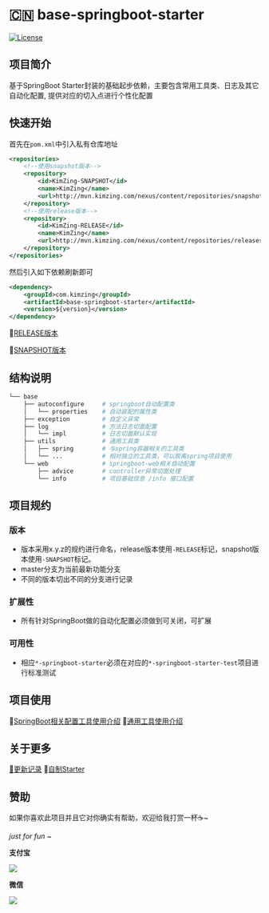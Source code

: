 # :cn:  base-springboot-starter

[![License](https://img.shields.io/badge/License-Apache%202.0-blue.svg?label=license)](https://github.com/KimZing/base-springboot-starter/blob/master/LICENSE)

## 项目简介

基于SpringBoot Starter封装的基础起步依赖，主要包含常用工具类、日志及其它自动化配置, 提供对应的切入点进行个性化配置



## 快速开始

首先在`pom.xml`中引入私有仓库地址

```xml
<repositories>
    <!--使用snapshot版本-->
    <repository>
        <id>KimZing-SNAPSHOT</id>
        <name>KimZing</name>
        <url>http://mvn.kimzing.com/nexus/content/repositories/snapshots/</url>
    </repository>
    <!--使用release版本-->
    <repository>
        <id>KimZing-RELEASE</id>
        <name>KimZing</name>
        <url>http://mvn.kimzing.com/nexus/content/repositories/releases/</url>
    </repository>
</repositories>
```

然后引入如下依赖刷新即可

```xml
<dependency>
    <groupId>com.kimzing</groupId>
    <artifactId>base-springboot-starter</artifactId>
    <version>${version}</version>
</dependency>
```

:eyes:[RELEASE版本](http://mvn.kimzing.com/nexus/content/repositories/releases/com/kimzing/base-springboot-starter/)  

:eyes:[SNAPSHOT版本](http://mvn.kimzing.com/nexus/content/repositories/snapshots/com/kimzing/base-springboot-starter/)



## 结构说明

```bash
└── base
    ├── autoconfigure     # springboot自动配置类
    │   └── properties    # 自动装配的属性类
    ├── exception         # 自定义异常
    ├── log               # 方法日志切面配置
    │   └── impl          # 日志切面默认实现
    ├── utils             # 通用工具类
    │   ├── spring        # 与spring容器相关的工具类
    │   └── ...           # 相对独立的工具类，可以脱离spring项目使用
    └── web               # springboot-web相关自动配置
        ├── advice        # controller异常切面处理
        └── info          # 项目基础信息 /info 接口配置
```



## 项目规约

### 版本

* 版本采用x.y.z的规约进行命名，release版本使用`-RELEASE`标记，snapshot版本使用`-SNAPSHOT`标记。
* master分支为当前最新功能分支
* 不同的版本切出不同的分支进行记录

### 扩展性

* 所有针对SpringBoot做的自动化配置必须做到可关闭，可扩展

### 可用性

* 相应`*-springboot-starter`必须在对应的`*-springboot-starter-test`项目进行标准测试



## 项目使用

:green_book:[SpringBoot相关配置工具使用介绍](base-springboot-starter/spring.md)   :blue_book:[通用工具使用介绍 ](base-springboot-starter/spring.md)

## 关于更多

[:bus:更新记录](../CHANGELOG.md)  :bus:[自制Starter](LEARN.md)

## 赞助

如果你喜欢此项目并且它对你确实有帮助，欢迎给我打赏一杯:coffee:~ 

*just for fun ~*

**支付宝**

![](http://images.kimzing.com/images/alipay.png?x-oss-process=style/resize)

**微信**

![](http://images.kimzing.com/images/wechatpay.png?x-oss-process=style/resize)